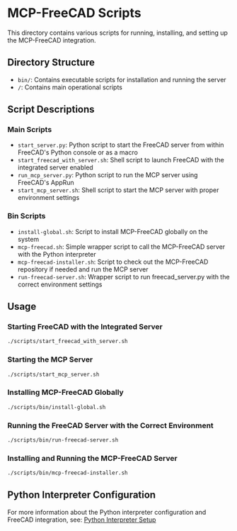 # MCP-FreeCAD Scripts

This directory contains various scripts for running, installing, and setting up the MCP-FreeCAD integration.

## Directory Structure

- `bin/`: Contains executable scripts for installation and running the server
- `/`: Contains main operational scripts

## Script Descriptions

### Main Scripts

- `start_server.py`: Python script to start the FreeCAD server from within FreeCAD's Python console or as a macro
- `start_freecad_with_server.sh`: Shell script to launch FreeCAD with the integrated server enabled
- `run_mcp_server.py`: Python script to run the MCP server using FreeCAD's AppRun
- `start_mcp_server.sh`: Shell script to start the MCP server with proper environment settings

### Bin Scripts

- `install-global.sh`: Script to install MCP-FreeCAD globally on the system
- `mcp-freecad.sh`: Simple wrapper script to call the MCP-FreeCAD server with the Python interpreter
- `mcp-freecad-installer.sh`: Script to check out the MCP-FreeCAD repository if needed and run the MCP server
- `run-freecad-server.sh`: Wrapper script to run freecad_server.py with the correct environment settings

## Usage

### Starting FreeCAD with the Integrated Server

```bash
./scripts/start_freecad_with_server.sh
```

### Starting the MCP Server

```bash
./scripts/start_mcp_server.sh
```

### Installing MCP-FreeCAD Globally

```bash
./scripts/bin/install-global.sh
```

### Running the FreeCAD Server with the Correct Environment

```bash
./scripts/bin/run-freecad-server.sh
```

### Installing and Running the MCP-FreeCAD Server

```bash
./scripts/bin/mcp-freecad-installer.sh
```

## Python Interpreter Configuration

For more information about the Python interpreter configuration and FreeCAD integration, see:
[Python Interpreter Setup](../docs/PYTHON_INTERPRETER_SETUP.md) 
